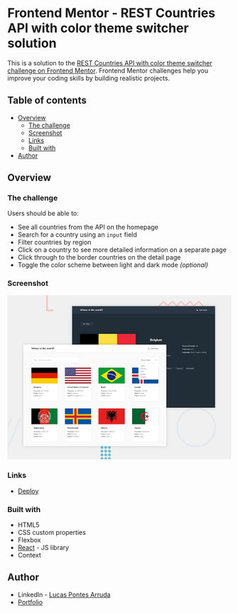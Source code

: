 # Frontend Mentor - REST Countries API with color theme switcher solution

This is a solution to the [REST Countries API with color theme switcher challenge on Frontend Mentor](https://www.frontendmentor.io/challenges/rest-countries-api-with-color-theme-switcher-5cacc469fec04111f7b848ca). Frontend Mentor challenges help you improve your coding skills by building realistic projects. 

## Table of contents

- [Overview](#overview)
  - [The challenge](#the-challenge)
  - [Screenshot](#screenshot)
  - [Links](#links)
  - [Built with](#built-with)
- [Author](#author)

## Overview

### The challenge

Users should be able to:

- See all countries from the API on the homepage
- Search for a country using an `input` field
- Filter countries by region
- Click on a country to see more detailed information on a separate page
- Click through to the border countries on the detail page
- Toggle the color scheme between light and dark mode *(optional)*

### Screenshot

![](./src/images/desktop-preview.jpg)

### Links

- [Deploy](https://palucas-witw.vercel.app/)

### Built with

- HTML5
- CSS custom properties
- Flexbox
- [React](https://reactjs.org/) - JS library
- Context

## Author

- LinkedIn - [Lucas Pontes Arruda](https://www.linkedin.com/in/lucas-pontes-arruda/)
- [Portfolio](https://palucas.vercel.app/)
